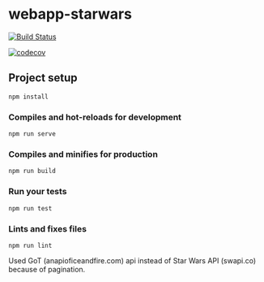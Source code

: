 # webapp-starwars

[![Build Status](https://travis-ci.org/guilngou/webapp-starwars.svg?branch=master)](https://travis-ci.org/guilngou/webapp-starwars)

[![codecov](https://codecov.io/gh/guilngou/webapp-starwars/branch/master/graph/badge.svg)](https://codecov.io/gh/guilngou/webapp-starwars)

## Project setup

```
npm install
```

### Compiles and hot-reloads for development

```
npm run serve
```

### Compiles and minifies for production

```
npm run build
```

### Run your tests

```
npm run test
```

### Lints and fixes files

```
npm run lint
```

Used GoT (anapioficeandfire.com) api instead of Star Wars API (swapi.co) because of pagination.
